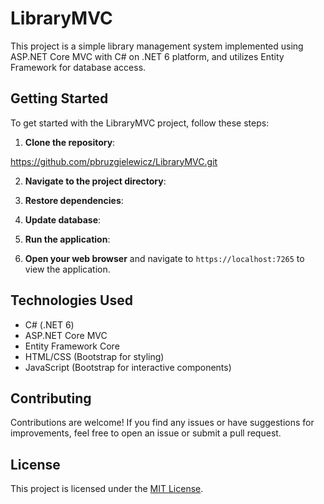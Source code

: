 # LibraryMVC

This project is a simple library management system implemented using ASP.NET Core MVC with C# on .NET 6 platform, and utilizes Entity Framework for database access.

## Getting Started

To get started with the LibraryMVC project, follow these steps:

1. **Clone the repository**:

https://github.com/pbruzgielewicz/LibraryMVC.git

2. **Navigate to the project directory**:

3. **Restore dependencies**:

4. **Update database**:

5. **Run the application**:

6. **Open your web browser** and navigate to `https://localhost:7265` to view the application.

## Technologies Used

- C# (.NET 6)
- ASP.NET Core MVC
- Entity Framework Core
- HTML/CSS (Bootstrap for styling)
- JavaScript (Bootstrap for interactive components)

## Contributing

Contributions are welcome! If you find any issues or have suggestions for improvements, feel free to open an issue or submit a pull request.

## License

This project is licensed under the [MIT License](LICENSE).

 
